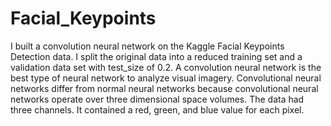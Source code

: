 # Facial_Keypoints
I built a convolution neural network on the Kaggle Facial Keypoints Detection data. I split the original data into a reduced training set and a validation data set with test_size of 0.2. A convolution neural network is the best type of neural network to analyze visual imagery. Convolutional neural networks differ from normal neural networks because convolutional neural networks operate over three dimensional space volumes. The data had three channels. It contained a red, green, and blue value for each pixel.
